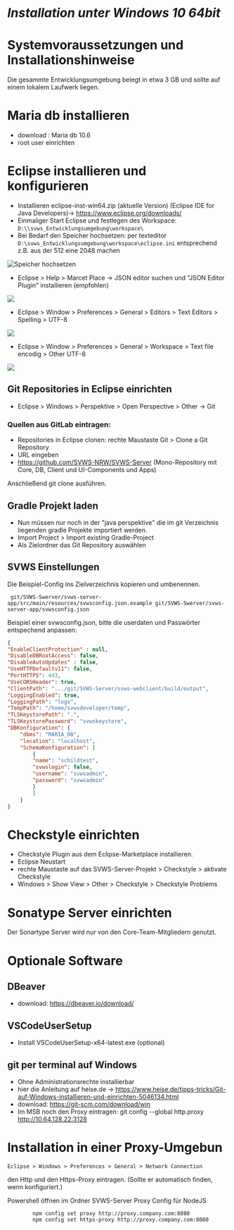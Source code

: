 ***Installation unter Windows 10 64bit***
====================


# Systemvoraussetzungen und Installationshinweise
Die gesammte Entwicklungsumgebung belegt in etwa 3 GB und sollte auf einem lokalem Laufwerk liegen.

# Maria db installieren

+ download : Maria db 10.6
+ root user einrichten

# Eclipse installieren und konfigurieren

+ Installieren eclipse-inst-win64.zip (aktuelle Version) (Eclipse IDE for Java Developers)-> https://www.eclipse.org/downloads/
+ Einmaliger Start Eclipse und festlegen des Workspace: `D:\\svws_Entwicklungsumgebung\workspace\`
+ Bei Bedarf den Speicher hochsetzen: per texteditor `D:\svws_Entwicklungsumgebung\workspace\eclipse.ini` entsprechend z.B. aus der 512 eine 2048 machen

![Speicher hochsetzen](./graphics/eclipse.ini.png)

+ Eclipse > Help > Marcet Place -> JSON editor suchen und "JSON Editor Plugin" installieren (empfohlen)

![](./graphics/eclipse_json.png)

+ Eclipse > Window > Preferences > General > Editors > Text Editors > Spelling > UTF-8

![](./graphics/eclipse_general_editor.png)

+ Eclipse > Window > Preferences > General > Workspace > Text file encodig > Other UTF-8

![](./graphics/eclipse_general_workspace.png)

## Git Repositories in Eclipse einrichten 

+ Eclipse > Windows > Perspektive > Open Perspective > Other  -> Git

### Quellen aus GitLab eintragen:

+ Repositories in Eclipse clonen: rechte Maustaste Git > Clone a Git Repository
+ URL eingeben
+ https://github.com/SVWS-NRW/SVWS-Server (Mono-Repository mit Core, DB, Client und UI-Components und Apps)

Anschließend git clone ausführen.

## Gradle Projekt laden

+ Nun müssen nur noch in der "java perspektive" die im git Verzeichnis liegenden gradle Projekte importiert werden.
+ Import Project > Import existing Gradle-Project
+ Als Zielordner das Git Repository auswählen

## SVWS Einstellungen

Die Beispiel-Config ins Zielverzeichnis kopieren und umbenennen.

```
 git/SVWS-Swerver/svws-server-app/src/main/resources/svwsconfig.json.example git/SVWS-Swerver/svws-server-app/svwsconfig.json
```
		
Beispiel einer svwsconfig.json, bitte die userdaten und Passwörter entspechend anpassen:
		
```json
{
"EnableClientProtection" : null,
"DisableDBRootAccess": false,
"DisableAutoUpdates" : false,
"UseHTTPDefaultv11": false,
"PortHTTPS": 443,
"UseCORSHeader": true,
"ClientPath": ".../git/SVWS-Server/svws-webclient/build/output",
"LoggingEnabled": true,
"LoggingPath": "logs",
"TempPath": "/home/svwsdeveloper/temp",
"TLSKeystorePath": ".",
"TLSKeystorePassword": "svwskeystore",
"DBKonfiguration": {
	"dbms": "MARIA_DB",
	"location": "localhost",
	"SchemaKonfiguration": [
		{
		"name": "schildtest",
		"svwslogin": false,
		"username": "svwsadmin",
		"password": "svwsadmin"
		}
		]
	}
}
```

# Checkstyle einrichten

+ Checkstyle Plugin aus dem Eclipse-Marketplace installieren.
+ Eclipse Neustart
+ rechte Maustaste auf das SVWS-Server-Projekt > Checkstyle > aktivate Checkstyle
+ Windows > Show View > Other > Checkstyle > Checkstyle Problems


# Sonatype Server einrichten

Der Sonartype Server wird nur von den Core-Team-Mitgliedern genutzt.

# Optionale Software 


## DBeaver
+ download: https://dbeaver.io/download/

## VSCodeUserSetup
+ Install VSCodeUserSetup-x64-latest.exe (optional)

## git per terminal auf Windows 

+ Ohne Administrationsrechte installierbar
+ hier die Anleitung auf heise.de -> https://www.heise.de/tipps-tricks/Git-auf-Windows-installieren-und-einrichten-5046134.html
+ download:  https://git-scm.com/download/win
+ Im MSB noch den Proxy eintragen: git config --global http.proxy http://10.64.128.22:3128

# Installation in einer Proxy-Umgebun

```
Eclipse > Windows > Preferences > General > Network Connection
````

den Http und den Https-Proxy eintragen. (Sollte er automatisch finden, wenn konfiguriert.)

Powershell öffnen im Ordner SVWS-Server
Proxy Config für NodeJS

```shell
		npm config set proxy http://proxy.company.com:8080
		npm config set https-proxy http://proxy.company.com:8080
```
